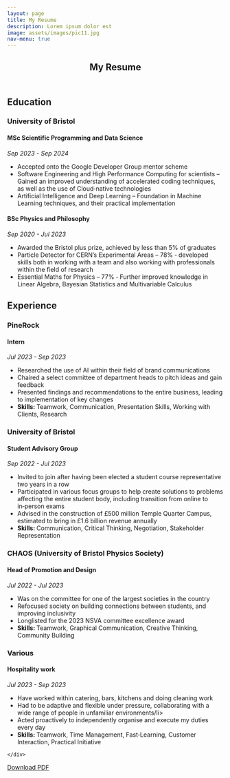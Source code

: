 ```yaml
---
layout: page
title: My Resume
description: Lorem ipsum dolor est
image: assets/images/pic11.jpg
nav-menu: true
---
```


<!-- Main -->
<div id="main" class="alt">

<!-- One -->
<section id="one">
	<div class="inner">
		<header class="major">
			<h1>My Resume</h1>
		</header>	
<!-- Education -->

<h2 id="Education">Education</h2>

<h3 id = "uob">University of Bristol</h3>
<h4 id = "masters">MSc Scientific Programming and Data Science</h4>
<i>Sep 2023 - Sep 2024</i>
		<ul>
			<li>Accepted onto the Google Developer Group mentor scheme</li>
			<li>Software Engineering and High Performance Computing for scientists – Gained an improved understanding of accelerated coding techniques, as well as the use of Cloud‑native technologies</li>
			<li>Artificial Intelligence and Deep Learning – Foundation in Machine Learning techniques, and their practical implementation</li>
		</ul>  
  
<h4 id = "undergrad">BSc Physics and Philosophy</h4>
<i>Sep 2020 - Jul 2023</i>
		<ul>
			<li>Awarded the Bristol plus prize, achieved by less than 5% of graduates</li>
			<li>Particle Detector for CERN’s Experimental Areas – 78% ‑ developed skills both in working with a team and also working with professionals within the field of research</li>
			<li>Essential Maths for Physics – 77% ‑ Further improved knowledge in Linear Algebra, Bayesian Statistics and Multivariable Calculus</li>
		</ul>  

<!-- Experience -->

<h2 id="Experience">Experience</h2>

<h3>PineRock</h3>
<h4>Intern</h4>
<i>Jul 2023 - Sep 2023</i>
		<ul>
			<li>Researched the use of AI within their field of brand communications</li>
			<li>Chaired a select committee of department heads to pitch ideas and gain feedback</li>
			<li>Presented findings and recommendations to the entire business, leading to implementation of key changes</li>
			<li><b>Skills: </b>Teamwork, Communication, Presentation Skills, Working with Clients, Research</li>
		</ul>

<h3>University of Bristol</h3>
<h4>Student Advisory Group</h4>
<i>Sep 2022 - Jul 2023</i>
		<ul>
			<li>Invited to join after having been elected a student course representative two years in a row</li>
			<li>Participated in various focus groups to help create solutions to problems affecting the entire student body, including transition from online to in‑person exams</li>
			<li>Advised in the construction of £500 million Temple Quarter Campus, estimated to bring in £1.6 billion revenue annually</li>
			<li><b>Skills: </b>Communication, Critical Thinking, Negotiation, Stakeholder Representation</li>
		</ul>

<h3>CHAOS (University of Bristol Physics Society)</h3>
<h4>Head of Promotion and Design</h4>
<i>Jul 2022 - Jul 2023</i>
		<ul>
			<li>Was on the committee for one of the largest societies in the country</li>
			<li>Refocused society on building connections between students, and improving inclusivity</li>
			<li>Longlisted for the 2023 NSVA committee excellence award</li>
			<li><b>Skills: </b>Teamwork, Graphical Communication, Creative Thinking, Community Building</li>
		</ul>

<h3>Various</h3>
<h4>Hospitality work</h4>
<i>Jul 2023 - Sep 2023</i>
		<ul>
			<li>Have worked within catering, bars, kitchens and doing cleaning work</li>
			<li>Had to be adaptive and flexible under pressure, collaborating with a wide range of people in unfamiliar environments/li>
			<li>Acted proactively to independently organise and execute my duties every day</li>
			<li><b>Skills: </b>Teamwork, Time Management, Fast‑Learning, Customer Interaction, Practical Initiative</li>
		</ul>

<!-- skills -->


<!-- Projects -->

<!--<h2 id="Projects"><u>Projects</u></h2>

<h3 id = "pylj">Update the Pylj Python Package</h3>
<i>Apr 2024 - Oct 2024</i>
		<ul>
			<li>Converted entire package to be object‑orientated and take advantage of Python classes</li>
			<li>Implemented use of better visualisation techniques, in addition to improving GitHub checks</li>
			<li><b>Technical Skills:</b>Python (classes), Docker containers, Numba</li>
			<li><b>Soft Skills:</b>Peer programming, Project management, Self‑teaching</li>
		</ul>

<h3 id = "dashboard">California Forest‑Fire Dashboard</h3>
<i>Apr 2024 - Oct 2024</i>
		<ul>
			<li>Located, formatted and cleaned multiple different forms of data, including HDF, netCDF4 and TIFF</li>
			<li>Created online dashboard via Streamlit, finding ways to clearly yet accurately present massive amounts of information</li>
			<li>By merging all data together, and a Machine Learning method, presented new ways of identifying at‑risk areas</li>
			<li><b>Technical Skills:</b>Python(Xarray), Geo‑Mapping, ML methods (Support Vector Machines, Random Forest etc.)</li>
			<li><b>Soft Skills:</b>Peer Programming, Project Management, Data Wrangling, Data Representation</li>
		</ul>

  <h3 id = "pylj">Particle Detector for CERN’s Experimental Areas</h3>
<i>Apr 2024 - Oct 2024</i>
		<ul>
			<li>Worked directly with researchers at CERN to develop single‑photon sensitive detectors for use in high‑energy particle physics experiments in various beam lines</li>
			<li>Maintained sufficient level of accuracy required for subatomic particle detection and produced an intensity monitorcapable of giving over 3 billion readings per second, detecting energies at a photonic level</li>
			<li><b>Technical Skills:</b>Python(pymeasure), Modelling Software (AutoCAD)</li>
			<li><b>Soft Skills:</b>Presentation Skills, Leadership, Teamwork, Project Management, Working with Clients</li>
		</ul>-->

  	</div>

</section>

<a href="#" class="button icon fa-download">Download PDF</a>

</div>

